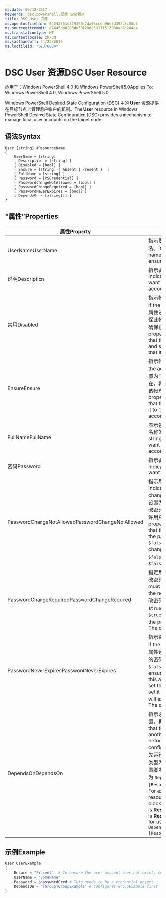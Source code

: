```yaml
---
ms.date: 06/12/2017
keywords: dsc,powershell,配置,安装程序
title: DSC User 资源
ms.openlocfilehash: 04543351df19160a2da05ccea96e5d392d8c55bf
ms.sourcegitcommit: e7445ba8203da304286c591ff513900ad1c244a4
ms.translationtype: HT
ms.contentlocale: zh-CN
ms.lasthandoff: 04/23/2019
ms.locfileid: "62076884"
---
```

# <a name="dsc-user-resource"></a><span data-ttu-id="edadf-103">DSC User 资源</span><span class="sxs-lookup"><span data-stu-id="edadf-103">DSC User Resource</span></span>

<span data-ttu-id="edadf-104">适用于：Windows PowerShell 4.0 和 Windows PowerShell 5.0</span><span class="sxs-lookup"><span data-stu-id="edadf-104">Applies To: Windows PowerShell 4.0, Windows PowerShell 5.0</span></span>

<span data-ttu-id="edadf-105">Windows PowerShell Desired State Configuration (DSC) 中的 **User** 资源提供在目标节点上管理用户帐户的机制。</span><span class="sxs-lookup"><span data-stu-id="edadf-105">The **User** resource in Windows PowerShell Desired State Configuration (DSC) provides a mechanism to manage local user accounts on the target node.</span></span>

## <a name="syntax"></a><span data-ttu-id="edadf-106">语法</span><span class="sxs-lookup"><span data-stu-id="edadf-106">Syntax</span></span>

```
User [string] #ResourceName
{
    UserName = [string]
    [ Description = [string] ]
    [ Disabled = [bool] ]
    [ Ensure = [string] { Absent | Present }  ]
    [ FullName = [string] ]
    [ Password = [PSCredential] ]
    [ PasswordChangeNotAllowed = [bool] ]
    [ PasswordChangeRequired = [bool] ]
    [ PasswordNeverExpires = [bool] ]
    [ DependsOn = [string[]] ]
}
```

## <a name="properties"></a><span data-ttu-id="edadf-107">“属性”</span><span class="sxs-lookup"><span data-stu-id="edadf-107">Properties</span></span>

|  <span data-ttu-id="edadf-108">属性</span><span class="sxs-lookup"><span data-stu-id="edadf-108">Property</span></span>  |  <span data-ttu-id="edadf-109">说明</span><span class="sxs-lookup"><span data-stu-id="edadf-109">Description</span></span>   |
|---|---|
| <span data-ttu-id="edadf-110">UserName</span><span class="sxs-lookup"><span data-stu-id="edadf-110">UserName</span></span>| <span data-ttu-id="edadf-111">指示要确保其特定状态的帐户名。</span><span class="sxs-lookup"><span data-stu-id="edadf-111">Indicates the account name for which you want to ensure a specific state.</span></span>|
| <span data-ttu-id="edadf-112">说明</span><span class="sxs-lookup"><span data-stu-id="edadf-112">Description</span></span>| <span data-ttu-id="edadf-113">指示要用于用户帐户的说明。</span><span class="sxs-lookup"><span data-stu-id="edadf-113">Indicates the description you want to use for the user account.</span></span>|
| <span data-ttu-id="edadf-114">禁用</span><span class="sxs-lookup"><span data-stu-id="edadf-114">Disabled</span></span>| <span data-ttu-id="edadf-115">指示帐户是否已启用。</span><span class="sxs-lookup"><span data-stu-id="edadf-115">Indicates if the account is enabled.</span></span> <span data-ttu-id="edadf-116">将此属性设置为 `$true` 可确保已禁用保此帐户，将其设置为 `$false` 可确保已启用此帐户。</span><span class="sxs-lookup"><span data-stu-id="edadf-116">Set this property to `$true` to ensure that this account is disabled, and set it to `$false` to ensure that it is enabled.</span></span>|
| <span data-ttu-id="edadf-117">Ensure</span><span class="sxs-lookup"><span data-stu-id="edadf-117">Ensure</span></span>| <span data-ttu-id="edadf-118">指示帐户是否存在。</span><span class="sxs-lookup"><span data-stu-id="edadf-118">Indicates if the account exists.</span></span> <span data-ttu-id="edadf-119">将此属性设置为“Present”以确保该帐户存在，将其设置为“Absent”以确保该帐户不存在。</span><span class="sxs-lookup"><span data-stu-id="edadf-119">Set this property to "Present" to ensure that the account exists, and set it to "Absent" to ensure that the account does not exist.</span></span>|
| <span data-ttu-id="edadf-120">FullName</span><span class="sxs-lookup"><span data-stu-id="edadf-120">FullName</span></span>| <span data-ttu-id="edadf-121">表示包含要用于用户帐户的完整名称的字符串。</span><span class="sxs-lookup"><span data-stu-id="edadf-121">Represents a string with the full name you want to use for the user account.</span></span>|
| <span data-ttu-id="edadf-122">密码</span><span class="sxs-lookup"><span data-stu-id="edadf-122">Password</span></span>| <span data-ttu-id="edadf-123">指示要用于此帐户的密码。</span><span class="sxs-lookup"><span data-stu-id="edadf-123">Indicates the password you want to use for this account.</span></span> |
| <span data-ttu-id="edadf-124">PasswordChangeNotAllowed</span><span class="sxs-lookup"><span data-stu-id="edadf-124">PasswordChangeNotAllowed</span></span>| <span data-ttu-id="edadf-125">指示用户是否可以更改密码。</span><span class="sxs-lookup"><span data-stu-id="edadf-125">Indicates if the user can change the password.</span></span> <span data-ttu-id="edadf-126">将此属性设置为 `$true` 可确保用户无法更改密码，将其设置为 `$false` 可允许用户更改密码。</span><span class="sxs-lookup"><span data-stu-id="edadf-126">Set this property to `$true` to ensure that the user cannot change the password, and set it to `$false` to allow the user to change the password.</span></span> <span data-ttu-id="edadf-127">默认值为 `$false`。</span><span class="sxs-lookup"><span data-stu-id="edadf-127">The default value is `$false`.</span></span>|
| <span data-ttu-id="edadf-128">PasswordChangeRequired</span><span class="sxs-lookup"><span data-stu-id="edadf-128">PasswordChangeRequired</span></span>| <span data-ttu-id="edadf-129">指定用户下次登录时是否必须更改密码。</span><span class="sxs-lookup"><span data-stu-id="edadf-129">Indicates if the user must change the password at the next sign in.</span></span> <span data-ttu-id="edadf-130">要使用户必须更改密码，请将此属性设置为 `$true`。</span><span class="sxs-lookup"><span data-stu-id="edadf-130">Set this property to `$true` if the user must change the password.</span></span> <span data-ttu-id="edadf-131">默认值为 `$true`。</span><span class="sxs-lookup"><span data-stu-id="edadf-131">The default value is `$true`.</span></span>|
| <span data-ttu-id="edadf-132">PasswordNeverExpires</span><span class="sxs-lookup"><span data-stu-id="edadf-132">PasswordNeverExpires</span></span>| <span data-ttu-id="edadf-133">指示密码是否会过期。</span><span class="sxs-lookup"><span data-stu-id="edadf-133">Indicates if the password will expire.</span></span> <span data-ttu-id="edadf-134">将此属性设置为 `$true` 可确保此帐户的密码永不过期，将其设置为 `$false` 则密码会过期。</span><span class="sxs-lookup"><span data-stu-id="edadf-134">To ensure that the password for this account will never expire, set this property to `$true`, and set it to `$false` if the password will expire.</span></span> <span data-ttu-id="edadf-135">默认值为 `$false`。</span><span class="sxs-lookup"><span data-stu-id="edadf-135">The default value is `$false`.</span></span>|
| <span data-ttu-id="edadf-136">DependsOn</span><span class="sxs-lookup"><span data-stu-id="edadf-136">DependsOn</span></span> | <span data-ttu-id="edadf-137">指示必须先运行其他资源的配置，再配置此资源。</span><span class="sxs-lookup"><span data-stu-id="edadf-137">Indicates that the configuration of another resource must run before this resource is configured.</span></span> <span data-ttu-id="edadf-138">例如，如果你想要首先运行 ID 为 **ResourceName**、类型为 **ResourceType** 的资源配置脚本块，则使用此属性的语法为 `DependsOn = "[ResourceType]ResourceName"`。</span><span class="sxs-lookup"><span data-stu-id="edadf-138">For example, if the ID of the resource configuration script block that you want to run first is **ResourceName** and its type is **ResourceType**, the syntax for using this property is `DependsOn = "[ResourceType]ResourceName"`.</span></span>|

## <a name="example"></a><span data-ttu-id="edadf-139">示例</span><span class="sxs-lookup"><span data-stu-id="edadf-139">Example</span></span>

```powershell
User UserExample
{
    Ensure = "Present"  # To ensure the user account does not exist, set Ensure to "Absent"
    UserName = "SomeName"
    Password = $passwordCred # This needs to be a credential object
    DependsOn = "[Group]GroupExample" # Configures GroupExample first
}
```